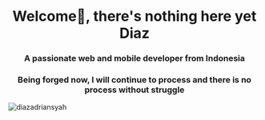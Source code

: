 <h1 align="center">Welcome👋, there's nothing here yet Diaz</h1>
<h3 align="center">A passionate web and mobile developer from Indonesia</h3>
<h3 align="center">Being forged now, I will continue to process and there is no process without struggle</h3>

<p align="left"> <img src="https://komarev.com/ghpvc/?username=diazadriansyah&label=Profile%20views&color=0e75b6&style=flat" alt="diazadriansyah" /> </p>
